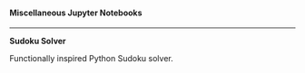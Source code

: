 #### Miscellaneous Jupyter Notebooks

<hr>

**Sudoku Solver**

Functionally inspired Python Sudoku solver.
